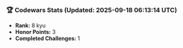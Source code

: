### 🏆 Codewars Stats (Updated: 2025-09-18 06:13:14 UTC)

- **Rank:** 8 kyu
- **Honor Points:** 3
- **Completed Challenges:** 1

